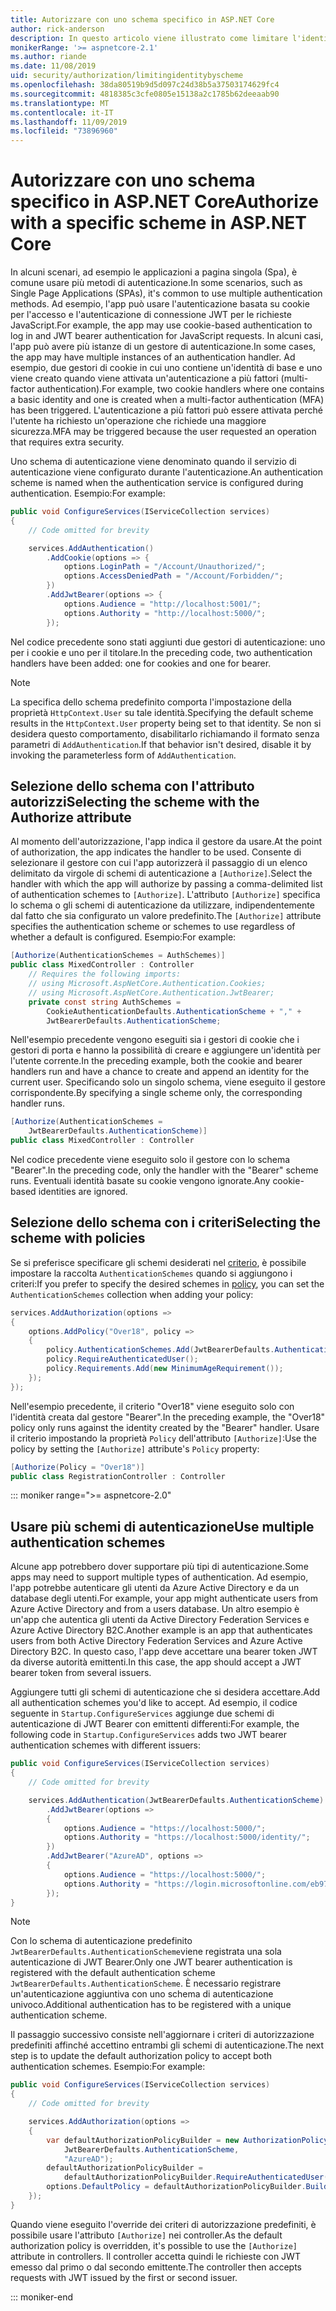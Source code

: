 ```yaml
---
title: Autorizzare con uno schema specifico in ASP.NET Core
author: rick-anderson
description: In questo articolo viene illustrato come limitare l'identità a uno schema specifico quando si utilizzano più metodi di autenticazione.
monikerRange: '>= aspnetcore-2.1'
ms.author: riande
ms.date: 11/08/2019
uid: security/authorization/limitingidentitybyscheme
ms.openlocfilehash: 38da80519b9d5d097c24d38b5a37503174629fc4
ms.sourcegitcommit: 4818385c3cfe0805e15138a2c1785b62deeaab90
ms.translationtype: MT
ms.contentlocale: it-IT
ms.lasthandoff: 11/09/2019
ms.locfileid: "73896960"
---
```

# <a name="authorize-with-a-specific-scheme-in-aspnet-core"></a><span data-ttu-id="bbbda-103">Autorizzare con uno schema specifico in ASP.NET Core</span><span class="sxs-lookup"><span data-stu-id="bbbda-103">Authorize with a specific scheme in ASP.NET Core</span></span>

<span data-ttu-id="bbbda-104">In alcuni scenari, ad esempio le applicazioni a pagina singola (Spa), è comune usare più metodi di autenticazione.</span><span class="sxs-lookup"><span data-stu-id="bbbda-104">In some scenarios, such as Single Page Applications (SPAs), it's common to use multiple authentication methods.</span></span> <span data-ttu-id="bbbda-105">Ad esempio, l'app può usare l'autenticazione basata su cookie per l'accesso e l'autenticazione di connessione JWT per le richieste JavaScript.</span><span class="sxs-lookup"><span data-stu-id="bbbda-105">For example, the app may use cookie-based authentication to log in and JWT bearer authentication for JavaScript requests.</span></span> <span data-ttu-id="bbbda-106">In alcuni casi, l'app può avere più istanze di un gestore di autenticazione.</span><span class="sxs-lookup"><span data-stu-id="bbbda-106">In some cases, the app may have multiple instances of an authentication handler.</span></span> <span data-ttu-id="bbbda-107">Ad esempio, due gestori di cookie in cui uno contiene un'identità di base e uno viene creato quando viene attivata un'autenticazione a più fattori (multi-factor authentication).</span><span class="sxs-lookup"><span data-stu-id="bbbda-107">For example, two cookie handlers where one contains a basic identity and one is created when a multi-factor authentication (MFA) has been triggered.</span></span> <span data-ttu-id="bbbda-108">L'autenticazione a più fattori può essere attivata perché l'utente ha richiesto un'operazione che richiede una maggiore sicurezza.</span><span class="sxs-lookup"><span data-stu-id="bbbda-108">MFA may be triggered because the user requested an operation that requires extra security.</span></span>

<span data-ttu-id="bbbda-109">Uno schema di autenticazione viene denominato quando il servizio di autenticazione viene configurato durante l'autenticazione.</span><span class="sxs-lookup"><span data-stu-id="bbbda-109">An authentication scheme is named when the authentication service is configured during authentication.</span></span> <span data-ttu-id="bbbda-110">Esempio:</span><span class="sxs-lookup"><span data-stu-id="bbbda-110">For example:</span></span>

```csharp
public void ConfigureServices(IServiceCollection services)
{
    // Code omitted for brevity

    services.AddAuthentication()
        .AddCookie(options => {
            options.LoginPath = "/Account/Unauthorized/";
            options.AccessDeniedPath = "/Account/Forbidden/";
        })
        .AddJwtBearer(options => {
            options.Audience = "http://localhost:5001/";
            options.Authority = "http://localhost:5000/";
        });
```

<span data-ttu-id="bbbda-111">Nel codice precedente sono stati aggiunti due gestori di autenticazione: uno per i cookie e uno per il titolare.</span><span class="sxs-lookup"><span data-stu-id="bbbda-111">In the preceding code, two authentication handlers have been added: one for cookies and one for bearer.</span></span>

>[!NOTE]
><span data-ttu-id="bbbda-112">La specifica dello schema predefinito comporta l'impostazione della proprietà `HttpContext.User` su tale identità.</span><span class="sxs-lookup"><span data-stu-id="bbbda-112">Specifying the default scheme results in the `HttpContext.User` property being set to that identity.</span></span> <span data-ttu-id="bbbda-113">Se non si desidera questo comportamento, disabilitarlo richiamando il formato senza parametri di `AddAuthentication`.</span><span class="sxs-lookup"><span data-stu-id="bbbda-113">If that behavior isn't desired, disable it by invoking the parameterless form of `AddAuthentication`.</span></span>

## <a name="selecting-the-scheme-with-the-authorize-attribute"></a><span data-ttu-id="bbbda-114">Selezione dello schema con l'attributo autorizzi</span><span class="sxs-lookup"><span data-stu-id="bbbda-114">Selecting the scheme with the Authorize attribute</span></span>

<span data-ttu-id="bbbda-115">Al momento dell'autorizzazione, l'app indica il gestore da usare.</span><span class="sxs-lookup"><span data-stu-id="bbbda-115">At the point of authorization, the app indicates the handler to be used.</span></span> <span data-ttu-id="bbbda-116">Consente di selezionare il gestore con cui l'app autorizzerà il passaggio di un elenco delimitato da virgole di schemi di autenticazione a `[Authorize]`.</span><span class="sxs-lookup"><span data-stu-id="bbbda-116">Select the handler with which the app will authorize by passing a comma-delimited list of authentication schemes to `[Authorize]`.</span></span> <span data-ttu-id="bbbda-117">L'attributo `[Authorize]` specifica lo schema o gli schemi di autenticazione da utilizzare, indipendentemente dal fatto che sia configurato un valore predefinito.</span><span class="sxs-lookup"><span data-stu-id="bbbda-117">The `[Authorize]` attribute specifies the authentication scheme or schemes to use regardless of whether a default is configured.</span></span> <span data-ttu-id="bbbda-118">Esempio:</span><span class="sxs-lookup"><span data-stu-id="bbbda-118">For example:</span></span>

```csharp
[Authorize(AuthenticationSchemes = AuthSchemes)]
public class MixedController : Controller
    // Requires the following imports:
    // using Microsoft.AspNetCore.Authentication.Cookies;
    // using Microsoft.AspNetCore.Authentication.JwtBearer;
    private const string AuthSchemes =
        CookieAuthenticationDefaults.AuthenticationScheme + "," +
        JwtBearerDefaults.AuthenticationScheme;
```

<span data-ttu-id="bbbda-119">Nell'esempio precedente vengono eseguiti sia i gestori di cookie che i gestori di porta e hanno la possibilità di creare e aggiungere un'identità per l'utente corrente.</span><span class="sxs-lookup"><span data-stu-id="bbbda-119">In the preceding example, both the cookie and bearer handlers run and have a chance to create and append an identity for the current user.</span></span> <span data-ttu-id="bbbda-120">Specificando solo un singolo schema, viene eseguito il gestore corrispondente.</span><span class="sxs-lookup"><span data-stu-id="bbbda-120">By specifying a single scheme only, the corresponding handler runs.</span></span>

```csharp
[Authorize(AuthenticationSchemes = 
    JwtBearerDefaults.AuthenticationScheme)]
public class MixedController : Controller
```

<span data-ttu-id="bbbda-121">Nel codice precedente viene eseguito solo il gestore con lo schema "Bearer".</span><span class="sxs-lookup"><span data-stu-id="bbbda-121">In the preceding code, only the handler with the "Bearer" scheme runs.</span></span> <span data-ttu-id="bbbda-122">Eventuali identità basate su cookie vengono ignorate.</span><span class="sxs-lookup"><span data-stu-id="bbbda-122">Any cookie-based identities are ignored.</span></span>

## <a name="selecting-the-scheme-with-policies"></a><span data-ttu-id="bbbda-123">Selezione dello schema con i criteri</span><span class="sxs-lookup"><span data-stu-id="bbbda-123">Selecting the scheme with policies</span></span>

<span data-ttu-id="bbbda-124">Se si preferisce specificare gli schemi desiderati nel [criterio](xref:security/authorization/policies), è possibile impostare la raccolta `AuthenticationSchemes` quando si aggiungono i criteri:</span><span class="sxs-lookup"><span data-stu-id="bbbda-124">If you prefer to specify the desired schemes in [policy](xref:security/authorization/policies), you can set the `AuthenticationSchemes` collection when adding your policy:</span></span>

```csharp
services.AddAuthorization(options =>
{
    options.AddPolicy("Over18", policy =>
    {
        policy.AuthenticationSchemes.Add(JwtBearerDefaults.AuthenticationScheme);
        policy.RequireAuthenticatedUser();
        policy.Requirements.Add(new MinimumAgeRequirement());
    });
});
```

<span data-ttu-id="bbbda-125">Nell'esempio precedente, il criterio "Over18" viene eseguito solo con l'identità creata dal gestore "Bearer".</span><span class="sxs-lookup"><span data-stu-id="bbbda-125">In the preceding example, the "Over18" policy only runs against the identity created by the "Bearer" handler.</span></span> <span data-ttu-id="bbbda-126">Usare il criterio impostando la proprietà `Policy` dell'attributo `[Authorize]`:</span><span class="sxs-lookup"><span data-stu-id="bbbda-126">Use the policy by setting the `[Authorize]` attribute's `Policy` property:</span></span>

```csharp
[Authorize(Policy = "Over18")]
public class RegistrationController : Controller
```

::: moniker range=">= aspnetcore-2.0"

## <a name="use-multiple-authentication-schemes"></a><span data-ttu-id="bbbda-127">Usare più schemi di autenticazione</span><span class="sxs-lookup"><span data-stu-id="bbbda-127">Use multiple authentication schemes</span></span>

<span data-ttu-id="bbbda-128">Alcune app potrebbero dover supportare più tipi di autenticazione.</span><span class="sxs-lookup"><span data-stu-id="bbbda-128">Some apps may need to support multiple types of authentication.</span></span> <span data-ttu-id="bbbda-129">Ad esempio, l'app potrebbe autenticare gli utenti da Azure Active Directory e da un database degli utenti.</span><span class="sxs-lookup"><span data-stu-id="bbbda-129">For example, your app might authenticate users from Azure Active Directory and from a users database.</span></span> <span data-ttu-id="bbbda-130">Un altro esempio è un'app che autentica gli utenti da Active Directory Federation Services e Azure Active Directory B2C.</span><span class="sxs-lookup"><span data-stu-id="bbbda-130">Another example is an app that authenticates users from both Active Directory Federation Services and Azure Active Directory B2C.</span></span> <span data-ttu-id="bbbda-131">In questo caso, l'app deve accettare una bearer token JWT da diverse autorità emittenti.</span><span class="sxs-lookup"><span data-stu-id="bbbda-131">In this case, the app should accept a JWT bearer token from several issuers.</span></span>

<span data-ttu-id="bbbda-132">Aggiungere tutti gli schemi di autenticazione che si desidera accettare.</span><span class="sxs-lookup"><span data-stu-id="bbbda-132">Add all authentication schemes you'd like to accept.</span></span> <span data-ttu-id="bbbda-133">Ad esempio, il codice seguente in `Startup.ConfigureServices` aggiunge due schemi di autenticazione di JWT Bearer con emittenti differenti:</span><span class="sxs-lookup"><span data-stu-id="bbbda-133">For example, the following code in `Startup.ConfigureServices` adds two JWT bearer authentication schemes with different issuers:</span></span>

```csharp
public void ConfigureServices(IServiceCollection services)
{
    // Code omitted for brevity

    services.AddAuthentication(JwtBearerDefaults.AuthenticationScheme)
        .AddJwtBearer(options =>
        {
            options.Audience = "https://localhost:5000/";
            options.Authority = "https://localhost:5000/identity/";
        })
        .AddJwtBearer("AzureAD", options =>
        {
            options.Audience = "https://localhost:5000/";
            options.Authority = "https://login.microsoftonline.com/eb971100-6f99-4bdc-8611-1bc8edd7f436/";
        });
}
```

> [!NOTE]
> <span data-ttu-id="bbbda-134">Con lo schema di autenticazione predefinito `JwtBearerDefaults.AuthenticationScheme`viene registrata una sola autenticazione di JWT Bearer.</span><span class="sxs-lookup"><span data-stu-id="bbbda-134">Only one JWT bearer authentication is registered with the default authentication scheme `JwtBearerDefaults.AuthenticationScheme`.</span></span> <span data-ttu-id="bbbda-135">È necessario registrare un'autenticazione aggiuntiva con uno schema di autenticazione univoco.</span><span class="sxs-lookup"><span data-stu-id="bbbda-135">Additional authentication has to be registered with a unique authentication scheme.</span></span>

<span data-ttu-id="bbbda-136">Il passaggio successivo consiste nell'aggiornare i criteri di autorizzazione predefiniti affinché accettino entrambi gli schemi di autenticazione.</span><span class="sxs-lookup"><span data-stu-id="bbbda-136">The next step is to update the default authorization policy to accept both authentication schemes.</span></span> <span data-ttu-id="bbbda-137">Esempio:</span><span class="sxs-lookup"><span data-stu-id="bbbda-137">For example:</span></span>

```csharp
public void ConfigureServices(IServiceCollection services)
{
    // Code omitted for brevity

    services.AddAuthorization(options =>
    {
        var defaultAuthorizationPolicyBuilder = new AuthorizationPolicyBuilder(
            JwtBearerDefaults.AuthenticationScheme,
            "AzureAD");
        defaultAuthorizationPolicyBuilder = 
            defaultAuthorizationPolicyBuilder.RequireAuthenticatedUser();
        options.DefaultPolicy = defaultAuthorizationPolicyBuilder.Build();
    });
}
```

<span data-ttu-id="bbbda-138">Quando viene eseguito l'override dei criteri di autorizzazione predefiniti, è possibile usare l'attributo `[Authorize]` nei controller.</span><span class="sxs-lookup"><span data-stu-id="bbbda-138">As the default authorization policy is overridden, it's possible to use the `[Authorize]` attribute in controllers.</span></span> <span data-ttu-id="bbbda-139">Il controller accetta quindi le richieste con JWT emesso dal primo o dal secondo emittente.</span><span class="sxs-lookup"><span data-stu-id="bbbda-139">The controller then accepts requests with JWT issued by the first or second issuer.</span></span>

::: moniker-end
